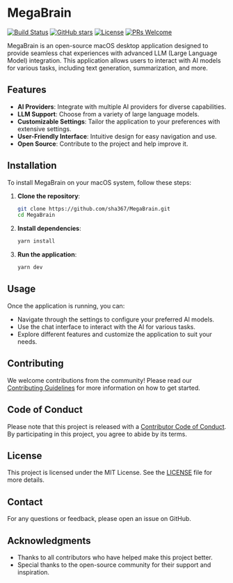 # MegaBrain

[![Build Status](https://github.com/sha367/megabrain/actions/workflows/test-build.yml/badge.svg)](https://github.com/sha367/megabrain/actions/workflows/test-build.yml)
[![GitHub stars](https://img.shields.io/github/stars/sha367/megabrain.svg?style=social&label=Star)](https://github.com/sha367/megabrain)
[![License](https://img.shields.io/badge/license-MIT-blue.svg)](LICENSE)
[![PRs Welcome](https://img.shields.io/badge/PRs-welcome-brightgreen.svg)](CONTRIBUTING.md)

MegaBrain is an open-source macOS desktop application designed to provide seamless chat experiences with advanced LLM (Large Language Model) integration. This application allows users to interact with AI models for various tasks, including text generation, summarization, and more.

## Features

- **AI Providers**: Integrate with multiple AI providers for diverse capabilities.
- **LLM Support**: Choose from a variety of large language models.
- **Customizable Settings**: Tailor the application to your preferences with extensive settings.
- **User-Friendly Interface**: Intuitive design for easy navigation and use.
- **Open Source**: Contribute to the project and help improve it.

## Installation

To install MegaBrain on your macOS system, follow these steps:

1. **Clone the repository**:
   ```bash
   git clone https://github.com/sha367/MegaBrain.git
   cd MegaBrain
   ```

2. **Install dependencies**:
   ```bash
   yarn install
   ```

3. **Run the application**:
   ```bash
   yarn dev
   ```

## Usage

Once the application is running, you can:

- Navigate through the settings to configure your preferred AI models.
- Use the chat interface to interact with the AI for various tasks.
- Explore different features and customize the application to suit your needs.

## Contributing

We welcome contributions from the community! Please read our [Contributing Guidelines](CONTRIBUTING.md) for more information on how to get started.

## Code of Conduct

Please note that this project is released with a [Contributor Code of Conduct](CODE_OF_CONDUCT.md). By participating in this project, you agree to abide by its terms.

## License

This project is licensed under the MIT License. See the [LICENSE](LICENSE) file for more details.

## Contact

For any questions or feedback, please open an issue on GitHub.

## Acknowledgments

- Thanks to all contributors who have helped make this project better.
- Special thanks to the open-source community for their support and inspiration.
